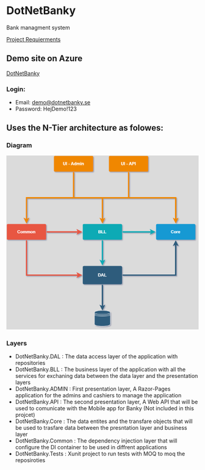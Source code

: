 # DotNetBanky

Bank managment system

[Project Requierments](https://github.com/Josephvs96/DotNetBanky/blob/main/Krav%20st%C3%A4llningen.md)

## Demo site on Azure
[DotNetBanky](https://dotnetbanky.azurewebsites.net/Admin/Users/UsersList)

### Login: 

- Email: demo@dotnetbanky.se
- Password: HejDemo!123

## Uses the N-Tier architecture as folowes:
### Diagram
<p align="center">
<img width="600"  src="https://github.com/Josephvs96/DotNetBanky/blob/main/Git%20Assets/Architect.png?raw=true" />
</p>

### Layers
- DotNetBanky.DAL : The data access layer of the application with repositories 
- DotNetBanky.BLL : The business layer of the application with all the services for exchaning data between the data layer and the presentation layers
- DotNetBanky.ADMIN : First presentation layer, A Razor-Pages application for the admins and cashiers to manage the application
- DotNetBanky.API : The second presentation layer, A Web API that will be used to comunicate with the Mobile app for Banky (Not included in this projcet)
- DotNetBanky.Core : The data entites and the transfare objects that will be used to trasfare data between the presntation layer and business layer
- DotNetBanky.Common : The dependency injection layer that will configure the DI container to be used in diffrent applications
- DotNetBanky.Tests : Xunit project to run tests with MOQ to moq the reposiroties 

